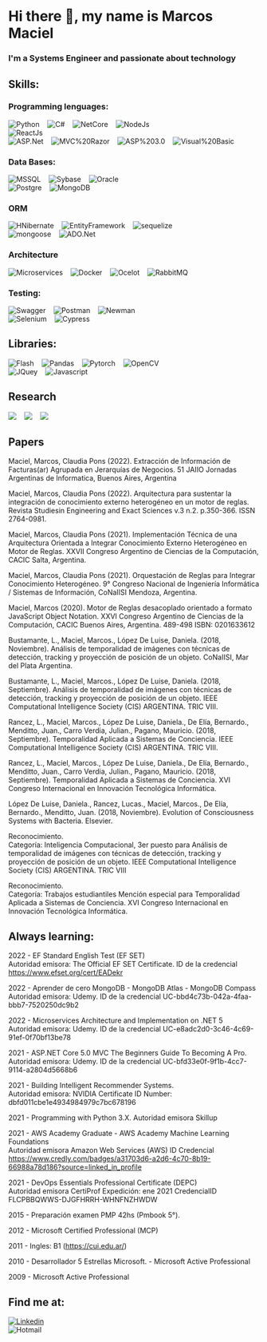 # Hi there 👋, my name is Marcos Maciel
### I'm a Systems Engineer and passionate about technology

## Skills:
### Programming lenguages:

![Python](https://img.shields.io/badge/Python-blue) &nbsp;&nbsp;
![C#](https://img.shields.io/badge/C%23-blue) &nbsp;&nbsp; 
![NetCore](https://img.shields.io/badge/NetCore-blue) &nbsp;&nbsp;
![NodeJs](https://img.shields.io/badge/NodeJs-blue) &nbsp;&nbsp;  
![ReactJs](https://img.shields.io/badge/ReactJs-blue) &nbsp;&nbsp; </br>
![ASP.Net](https://img.shields.io/badge/ASP.Net-blue) &nbsp;&nbsp; 
![MVC%20Razor](https://img.shields.io/badge/MVC%20Razor-blue) &nbsp;&nbsp; 
![ASP%203.0](https://img.shields.io/badge/ASP%203.0-blue) &nbsp;&nbsp;
![Visual%20Basic](https://img.shields.io/badge/Visual%20Basic-blue) &nbsp;&nbsp;</br>

### Data Bases:

![MSSQL](https://img.shields.io/badge/MSSQL-blue) &nbsp;&nbsp; 
![Sybase](https://img.shields.io/badge/Sybase-blue) &nbsp;&nbsp; 
![Oracle](https://img.shields.io/badge/Oracle-blue)</br> 
![Postgre](https://img.shields.io/badge/Postgre-blue) &nbsp;&nbsp; 
![MongoDB](https://img.shields.io/badge/MongoDB-blue) &nbsp;&nbsp; </br>

### ORM
![HNibernate](https://img.shields.io/badge/HNibernate-blue) &nbsp;&nbsp;
![EntityFramework](https://img.shields.io/badge/EntityFramework-blue) &nbsp;&nbsp;
![sequelize](https://img.shields.io/badge/Sequelize-blue) &nbsp;&nbsp; </br>
![mongoose](https://img.shields.io/badge/Mongoose-blue) &nbsp;&nbsp; 
![ADO.Net](https://img.shields.io/badge/ADO.Net-blue) &nbsp;&nbsp; </br>

### Architecture
![Microservices](https://img.shields.io/badge/Microservices-blue) &nbsp;&nbsp; 
![Docker](https://img.shields.io/badge/Docker-blue) &nbsp;&nbsp; 
![Ocelot](https://img.shields.io/badge/Ocelot-blue)  &nbsp;&nbsp;
![RabbitMQ](https://img.shields.io/badge/RabbitMQ-blue) &nbsp;&nbsp; </br>

### Testing:
![Swagger](https://img.shields.io/badge/Swagger-blue) &nbsp;&nbsp; 
![Postman](https://img.shields.io/badge/Postman-blue) &nbsp;&nbsp; 
![Newman](https://img.shields.io/badge/Newman-blue) &nbsp;&nbsp; </br> 
![Selenium](https://img.shields.io/badge/Selenium-blue) &nbsp;&nbsp;
![Cypress](https://img.shields.io/badge/Cypress-blue) &nbsp;&nbsp;</br> 

## Libraries:

![Flash](https://img.shields.io/badge/Flash-blue) &nbsp;&nbsp; 
![Pandas](https://img.shields.io/badge/Pandas-blue) &nbsp;&nbsp; 
![Pytorch](https://img.shields.io/badge/Pytorch-blue) &nbsp;&nbsp;
![OpenCV](https://img.shields.io/badge/OpenCV-blue) &nbsp;&nbsp;</br> 
![JQuey](https://img.shields.io/badge/JQuey-blue) &nbsp;&nbsp;
![Javascript](https://img.shields.io/badge/Javascript-blue) &nbsp;&nbsp;</br>

## Research
![](https://img.shields.io/badge/Technology-brightgreen) &nbsp;&nbsp;
![](https://img.shields.io/badge/Computer%20Vision-brightgreen) &nbsp;&nbsp;
![](https://img.shields.io/badge/Artificial%20Intelligence-brightgreen) &nbsp;&nbsp;</br>

## Papers

Maciel, Marcos, Claudia Pons (2022). Extracción de Información de Facturas(ar) Agrupada en Jerarquías de Negocios. 51 JAIIO Jornadas Argentinas de Informatica, Buenos Aires, Argentina </br>

Maciel, Marcos, Claudia Pons (2022). Arquitectura para sustentar la integración de conocimiento externo heterogéneo en un motor de reglas. Revista Studiesin Engineering and Exact Sciences v.3 n.2. p.350-366. ISSN 2764-0981.</br>

Maciel, Marcos, Claudia Pons (2021). Implementación Técnica de una Arquitectura Orientada a Integrar Conocimiento Externo Heterogéneo en Motor de Reglas. XXVII Congreso Argentino de Ciencias de la Computación, CACIC Salta, Argentina.</br>

Maciel, Marcos, Claudia Pons (2021). Orquestación de Reglas para Integrar Conocimiento Heterogéneo. 9° Congreso Nacional de Ingeniería Informática / Sistemas de Información, CoNaIISI Mendoza, Argentina.</br>

Maciel, Marcos (2020). Motor de Reglas desacoplado orientado a formato JavaScript Object Notation. XXVI Congreso Argentino de Ciencias de la Computación, CACIC Buenos Aires, Argentina. 489-498 ISBN: 0201633612 </br>

Bustamante, L., Maciel, Marcos., López De Luise, Daniela. (2018, Noviembre). Análisis de temporalidad de imágenes con técnicas de detección, tracking y proyección de posición de un objeto. CoNaIISI, Mar del Plata Argentina. </br>

Bustamante, L., Maciel, Marcos., López De Luise, Daniela. (2018, Septiembre). Análisis de temporalidad de imágenes con técnicas de detección, tracking y proyección de posición de un objeto. IEEE Computational Intelligence Society (CIS) ARGENTINA. TRIC VIII. </br>

Rancez, L., Maciel, Marcos., López De Luise, Daniela., De Elía, Bernardo., Menditto, Juan., Carro Verdia, Julian., Pagano, Mauricio. (2018, Septiembre). Temporalidad Aplicada a Sistemas de Conciencia. IEEE Computational Intelligence Society (CIS) ARGENTINA. TRIC VIII. </br>

Rancez, L., Maciel, Marcos., López De Luise, Daniela., De Elía, Bernardo., Menditto, Juan., Carro Verdia, Julian., Pagano, Mauricio. (2018, Septiembre). Temporalidad Aplicada a Sistemas de Conciencia. XVI Congreso Internacional en Innovación Tecnológica Informática.
</br>

López De Luise, Daniela., Rancez, Lucas., Maciel, Marcos., De Elía, Bernardo., Menditto, Juan. (2018, Noviembre). Evolution of Consciousness Systems with Bacteria. Elsevier. </br>

Reconocimiento. </br>
Categoría: Inteligencia Computacional, 3er puesto para Análisis de temporalidad de imágenes con técnicas de detección, tracking y proyección de posición de un objeto. IEEE Computational Intelligence Society (CIS) ARGENTINA. TRIC VIII </br>

Reconocimiento. </br>
Categoría: Trabajos estudiantiles Mención especial para Temporalidad Aplicada a Sistemas de Conciencia. XVI Congreso Internacional en Innovación Tecnológica Informática. </br>

## Always learning:

2022 - EF Standard English Test (EF SET) </br>
Autoridad emisora: The Official EF SET Certificate. ID de la credencial https://www.efset.org/cert/EADekr </br>

2022 - Aprender de cero MongoDB - MongoDB Atlas - MongoDB Compass </br>
Autoridad emisora: Udemy. ID de la credencial UC-bbd4c73b-042a-4faa-bbb7-7520250dc9b2 </br>

2022 - Microservices Architecture and Implementation on .NET 5 </br>
Autoridad emisora: Udemy. ID de la credencial UC-e8adc2d0-3c46-4c69-91ef-0f70bf13be78 </br>

2021 - ASP.NET Core 5.0 MVC The Beginners Guide To Becoming A Pro. </br>
Autoridad emisora: Udemy. ID de la credencial UC-bfd33e0f-9f1b-4cc7-9114-a2804d5668b6 </br>

2021 - Building Intelligent Recommender Systems. </br>
Autoridad emisora: NVIDIA Certificate ID Number: dbfd011cbe1e4934984979c7bc678196 </br>

2021 - Programming with Python 3.X. Autoridad emisora Skillup </br>

2021 - AWS Academy Graduate - AWS Academy Machine Learning Foundations </br> 
Autoridad emisora Amazon Web Services (AWS) ID Credencial https://www.credly.com/badges/a31703d6-a2d6-4c70-8b19-66988a78d186?source=linked_in_profile </br>

2021 - DevOps Essentials Professional Certificate (DEPC) </br> 
Autoridad emisora CertiProf Expedición: ene 2021 CredencialID FLCPBBQWWS-DJGFHRRH-WHNFNZHWDW </br>

2015 - Preparación examen PMP 42hs (Pmbook 5°). </br>

2012 - Microsoft Certified Professional (MCP) </br> 

2011 - Ingles: B1 (https://cui.edu.ar/) </br> 

2010 - Desarrollador 5 Estrellas Microsoft. - Microsoft Active Professional </br>

2009 - Microsoft Active Professional </br>

## Find me at:

[![Linkedin](https://img.shields.io/badge/Linkedin-Marcos-blue)](https://www.linkedin.com/in/marcos-maciel-631210170/)</br>
![Hotmail](https://img.shields.io/badge/Hotmail-mmaciel03@hotmail.com-blue)</br>


<!--
**mmaciel03/mmaciel03** is a ✨ _special_ ✨ repository because its `README.md` (this file) appears on your GitHub profile.

Here are some ideas to get you started:

- 🔭 I’m currently working on ...
- 🌱 I’m currently learning ...
- 👯 I’m looking to collaborate on ...
- 🤔 I’m looking for help with ...
- 💬 Ask me about ...
- 📫 How to reach me: ...
- 😄 Pronouns: ...
- ⚡ Fun fact: ...
-->
